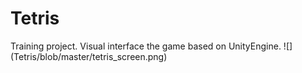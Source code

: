 # Tetris 
Training project. Visual interface the game based on UnityEngine.
![] (Tetris/blob/master/tetris_screen.png)
